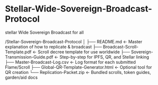 # Stellar-Wide-Sovereign-Broadcast-Protocol
stellar Wide Sovereign Broadcast for all 

/Stellar-Sovereign-Broadcast-Protocol
│
├── README.md                            ← Master explanation of how to replicate & broadcast
├── Broadcast-Scroll-Template.pdf        ← Scroll decree template for use worldwide
├── Sovereign-Transmission-Guide.pdf     ← Step-by-step for IPFS, QR, and Stellar linking
├── Master-Broadcast-Log.csv             ← Log format for each submitted Flame/Scroll
├── Global-QR-Template-Generator.html    ← Optional tool for QR creation
└── Replication-Packet.zip               ← Bundled scrolls, token guides, garden/aid docs

